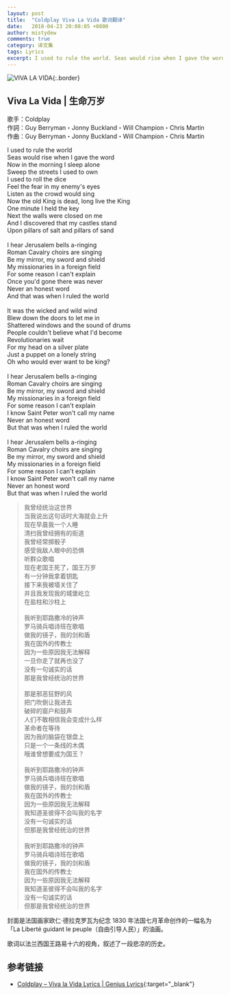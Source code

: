```yaml
---
layout: post
title:  "Coldplay Viva La Vida 歌词翻译"
date:   2018-04-23 20:08:05 +0800
author: mistydew
comments: true
category: 译文集
tags: Lyrics
excerpt: I used to rule the world. Seas would rise when I gave the word. Now in the morning I sleep alone. Sweep the streets I used to own.
---
```

![VIVA LA VIDA](https://mistydew.github.io/assets/images/cover/misc/VIVA%20LA%20VIDA.jpg){:.border}

## Viva La Vida | 生命万岁

歌手：Coldplay<br>
作詞：Guy Berryman・Jonny Buckland・Will Champion・Chris Martin<br>
作曲：Guy Berryman・Jonny Buckland・Will Champion・Chris Martin

<div class="lyric-original">
<p>
I used to rule the world<br>
Seas would rise when I gave the word<br>
Now in the morning I sleep alone<br>
Sweep the streets I used to own<br>
I used to roll the dice<br>
Feel the fear in my enemy's eyes<br>
Listen as the crowd would sing<br>
Now the old King is dead, long live the King<br>
One minute I held the key<br>
Next the walls were closed on me<br>
And I discovered that my castles stand<br>
Upon pillars of salt and pillars of sand<br>
<br>
I hear Jerusalem bells a-ringing<br>
Roman Cavalry choirs are singing<br>
Be my mirror, my sword and shield<br>
My missionaries in a foreign field<br>
For some reason I can't explain<br>
Once you'd gone there was never<br>
Never an honest word<br>
And that was when I ruled the world<br>
<br>
It was the wicked and wild wind<br>
Blew down the doors to let me in<br>
Shattered windows and the sound of drums<br>
People couldn't believe what I'd become<br>
Revolutionaries wait<br>
For my head on a silver plate<br>
Just a puppet on a lonely string<br>
Oh who would ever want to be king?<br>
<br>
I hear Jerusalem bells a-ringing<br>
Roman Cavalry choirs are singing<br>
Be my mirror, my sword and shield<br>
My missionaries in a foreign field<br>
For some reason I can't explain<br>
I know Saint Peter won't call my name<br>
Never an honest word<br>
But that was when I ruled the world<br>
<br>
I hear Jerusalem bells a-ringing<br>
Roman Cavalry choirs are singing<br>
Be my mirror, my sword and shield<br>
My missionaries in a foreign field<br>
For some reason I can't explain<br>
I know Saint Peter won't call my name<br>
Never an honest word<br>
But that was when I ruled the world
</p>
</div>

<div class="lyric-translation">
<blockquote>
我曾经统治这世界<br>
当我说出这句话时大海就会上升<br>
现在早晨我一个人睡<br>
清扫我曾经拥有的街道<br>
我曾经常掷骰子<br>
感受我敌人眼中的恐惧<br>
听群众歌唱<br>
现在老国王死了，国王万岁<br>
有一分钟我拿着钥匙<br>
接下来我被墙关住了<br>
并且我发现我的城堡屹立<br>
在盐柱和沙柱上<br>
<br>
我听到耶路撒冷的钟声<br>
罗马骑兵唱诗班在歌唱<br>
做我的镜子，我的剑和盾<br>
我在国外的传教士<br>
因为一些原因我无法解释<br>
一旦你走了就再也没了<br>
没有一句诚实的话<br>
那是我曾经统治的世界<br>
<br>
那是邪恶狂野的风<br>
把门吹倒让我进去<br>
破碎的窗户和鼓声<br>
人们不敢相信我会变成什么样<br>
革命者在等待<br>
因为我的脑袋在银盘上<br>
只是一个一条线的木偶<br>
哦谁曾想要成为国王？<br>
<br>
我听到耶路撒冷的钟声<br>
罗马骑兵唱诗班在歌唱<br>
做我的镜子，我的剑和盾<br>
我在国外的传教士<br>
因为一些原因我无法解释<br>
我知道圣彼得不会叫我的名字<br>
没有一句诚实的话<br>
但那是我曾经统治的世界<br>
<br>
我听到耶路撒冷的钟声<br>
罗马骑兵唱诗班在歌唱<br>
做我的镜子，我的剑和盾<br>
我在国外的传教士<br>
因为一些原因我无法解释<br>
我知道圣彼得不会叫我的名字<br>
没有一句诚实的话<br>
但那是我曾经统治的世界
</blockquote>
</div>

封面是法国画家欧仁·德拉克罗瓦为纪念 1830 年法国七月革命创作的一幅名为「La Liberté guidant le peuple（自由引导人民）」的油画。

歌词以法兰西国王路易十六的视角，叙述了一段悲凉的历史。

## 参考链接

* [Coldplay – Viva la Vida Lyrics \| Genius Lyrics](https://genius.com/Coldplay-viva-la-vida-lyrics){:target="_blank"}
